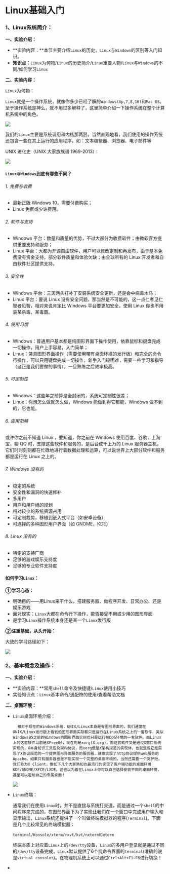 # Linux基础入门

### 1、Linux系统简介：

**一、实验介绍：**

- **实验内容：**本节主要介绍`Linux`的历史，`Linux`与`Windows`的区别等入门知识。
- **知识点：**`Linux`为何物/`Linux`的历史简介/`Linux`重要人物/`Linux`与`Windows`的不同/如何学习`Linux`



**二、实验内容：**

`Linux`为何物：

`Linux`就是一个操作系统，就像你多少已经了解的`Windows(Xp,7,8,10)`和`Mac OS`。至于操作系统是神么，就不用过多解释了，这里简单介绍一下操作系统在整个计算机系统中的角色。

![](./pictures/操作系统.png)

我们的`Linux`主要是系统调用和内核那两层。当然直观地看，我们使用的操作系统还包含一些在其上运行的应用程序，如：文本编辑器、浏览器、电子邮件等

UNIX 进化史（UNIX 大家族族谱 1969-2013）：

![](./pictures/Linux.png)

#### **`Linux与Windows`到底有哪些不同？**

###### 1. 免费与收费

- 最新正版 Windows 10，需要付费购买；
- Linux 免费或少许费用。

###### 2. 软件与支持

- Windows 平台：数量和质量的优势，不过大部分为收费软件；由微软官方提供重要支持和服务；
- Linux 平台：大都为开源自由软件，用户可以修改定制和再发布，由于基本免费没有资金支持，部分软件质量和体验欠缺；由全球所有的 Linux 开发者和自由软件社区提供支持。

###### 3. 安全性

- Windows 平台：三天两头打补丁安装系统安全更新，还是会中病毒木马；
- Linux 平台：要说 Linux 没有安全问题，那当然是不可能的，这一点仁者见仁智者见智，相对来说肯定比 Windows 平台要更加安全，使用 Linux 你也不用装某杀毒、某毒霸。

###### 4. 使用习惯

- Windows：普通用户基本都是纯图形界面下操作使用，依靠鼠标和键盘完成一切操作，用户上手容易，入门简单；
- Linux：兼具图形界面操作（需要使用带有桌面环境的发行版）和完全的命令行操作，可以只用键盘完成一切操作，新手入门较困难，需要一些学习和指导（这正是我们要做的事情），一旦熟练之后效率极高。

###### 5. 可定制性

- Windows：这些年之前算是全封闭的，系统可定制性很差；
- Linux：你想怎么做就怎么做，Windows 能做到得它都能，Windows 做不到的，它也能。

###### 6. 应用范畴

或许你之前不知道 Linux ，要知道，你之前在 Windows 使用百度、谷歌，上淘宝，聊 QQ  时，支撑这些软件和服务的，是后台成千上万的 Linux  服务器主机，它们时时刻刻都在忙碌地进行着数据处理和运算，可以说世界上大部分软件和服务都是运行在 Linux 之上的。

###### 7. Windows 没有的

- 稳定的系统
- 安全性和漏洞的快速修补
- 多用户
- 用户和用户组的规划
- 相对较少的系统资源占用
- 可定制裁剪，移植到嵌入式平台（如安卓设备）
- 可选择的多种图形用户界面（如 GNOME，KDE）

###### 8. Linux 没有的

- 特定的支持厂商
- 足够的游戏娱乐支持度
- 足够的专业软件支持度

#### 如何学习`Linux`：

**①学习心态：**

- 明确目的——用Linux来干什么，搭建服务器、做程序开发、日常办公、还是娱乐游戏
- 面对现实：`Linux`大都在命令行下操作，能否接受不用或少用的图形界面
- 是学习`Linux`操作系统本身还是某一个`Linux`发行版

**②注重基础，从头开始：**

大致的学习路径如下：

![](./pictures/Linux系统学习.png)

### 2、基本概念及操作：

**一、实验介绍：**

- **实验内容：**常用`shell`命令及快捷键/`Linux`使用小技巧
- 实验知识点：`Linux`基本命令/通配符的使用/查看帮助文档



**二、桌面环境：**

- `Linux`桌面环境介绍：

  ```
  	相对于现在的Windows系统，UNIX/Linux本身是有图形界面的，我们通常在UNIX/Linux发行版上看到的图形界面实际都只是运行在Linux系统之上的一套软件，类似Windows95之前的Windows的图形界面实则也只是运行在DOS环境的一套软件。而Linux上的这套软件以前是XFree86，现在则是xorg(X.org)，而这套软件又是通过X窗口系统实现的，X本身知识工具包及架构协议，而xorg便是X架构规范的实现体，也就是说它是实现了X协议规范的一个提供图形界面服务的服务器，就像实现了http协议提供web服务的Apache。如果只有服务器也是不能实现一个完整的桌面环境的，当然还需要一个哭护短，我们称为X Client，像如下几个大家熟知也最流行的实现了客户端功能的桌面环境KDE/GNOME/XFCE/LXDE。这也以为着在Linux上你可以自己选择安装不同的桌面环境，甚至可以定制自己的专属桌面！
  ```

  ![](./pictures/桌面环境.png)

- `Linux`终端：

  通常我们在使用`Linux`时，并不是直接与系统打交道，而是通过一个`shell`的中间程序来完成的，在图形界面下为了实现让我们在一个窗口中完成用户输入和显示输出，`Linux`系统还提供了一个叫做终端模拟器的程序(`Terminal`)。下面是几个比较常见的终端模拟器：

  `terminal/Konsole/xterm/rxvt/kvt/nxterm和eterm`

  终端本质上对应着`Linux`上的`/dev/tty`设备，`Linux`的多用户登录就是通过不同的`/dev/tty`设备完成，`Linux`默认提供了6个纯命令界面的`terminal`(准确的说是`virtual consoles`)。在物理机系统上可以通过`Ctrl+Alt+F1~F6`进行切换！

- 